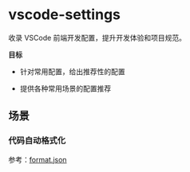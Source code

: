 # vscode-settings

收录 VSCode 前端开发配置，提升开发体验和项目规范。

**目标**

* 针对常用配置，给出推荐性的配置

* 提供各种常用场景的配置推荐

## 场景

### 代码自动格式化

参考：[format.json](./settings/format.json)
